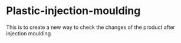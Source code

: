 # Plastic-injection-moulding
This is to create a new way to check the changes of the product after injection moulding
